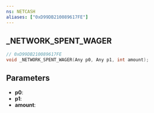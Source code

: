 ```yaml
---
ns: NETCASH
aliases: ["0xD99DB210089617FE"]
---
```

## _NETWORK_SPENT_WAGER

```c
// 0xD99DB210089617FE
void _NETWORK_SPENT_WAGER(Any p0, Any p1, int amount);
```


## Parameters
* **p0**: 
* **p1**: 
* **amount**: 

